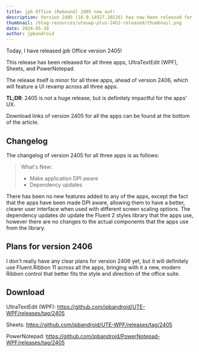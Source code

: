 ```yaml
---
title: jpb Office (Rebound) 2405 now out!
description: Version 2405 (16.0.14527.20226) has now been released for all three apps.
thumbnail: /blog-resources/uteuwp-plus-24h2-released/thumbnail.png
date: 2024-05-30
author: jpbandroid
---
```


Today, I have released jpb Office version 2405!

This release has been released for all three apps, UltraTextEdit (WPF), Sheets, and PowerNotepad.

The release itself is minor for all three apps, ahead of version 2406, which will feature a UI revamp across all three apps.

**TL;DR**: 2405 is not a huge release, but is definitely impactful for the apps' UX.

Download links of version 2405 for all the apps can be found at the bottom of the article.
## Changelog
The changelog of version 2405 for all three apps is as follows:
>What's New:
>
>- Make application DPI aware
>- Dependency updates

There has been no new features added to any of the apps, except the fact that the apps have been made DPI aware, allowing them to have a better, clearer user interface when used with different screen scaling options.
The dependency updates *do* update the Fluent 2 styles library that the apps use, however there are no changes to the actual components that the apps use from the library.
## Plans for version 2406
I don't really have any clear plans for version 2406 yet, but it will definitely use Fluent.Ribbon 11 across all the apps, bringing with it a new, modern Ribbon control that better fits the style and direction of the office suite.
## Download
UltraTextEdit (WPF): https://github.com/jpbandroid/UTE-WPF/releases/tag/2405

Sheets: https://github.com/jpbandroid/UTE-WPF/releases/tag/2405

PowerNotepad: https://github.com/jpbandroid/PowerNotepad-WPF/releases/tag/2405